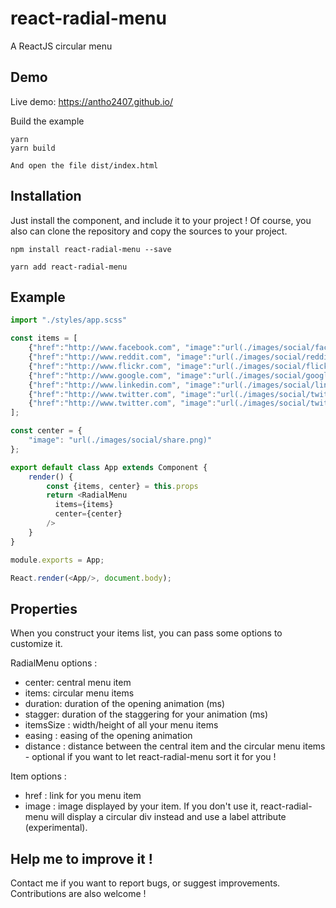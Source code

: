 react-radial-menu
=====

A ReactJS circular menu

## Demo

Live demo: https://antho2407.github.io/

Build the example

```
yarn
yarn build

And open the file dist/index.html
```

## Installation

Just install the component, and include it to your project !
Of course, you also can clone the repository and copy the sources to your project.

```
npm install react-radial-menu --save
```
```
yarn add react-radial-menu
```

## Example

``` javascript
import "./styles/app.scss"

const items = [
	{"href":"http://www.facebook.com", "image":"url(./images/social/facebook.png)"},
	{"href":"http://www.reddit.com", "image":"url(./images/social/reddit.png)"},
	{"href":"http://www.flickr.com", "image":"url(./images/social/flickr.png)"},
	{"href":"http://www.google.com", "image":"url(./images/social/googleplus.png)"},
	{"href":"http://www.linkedin.com", "image":"url(./images/social/linkedin.png)"},
	{"href":"http://www.twitter.com", "image":"url(./images/social/twitter.png)"},
	{"href":"http://www.twitter.com", "image":"url(./images/social/twitter.png)"}
];

const center = {
	"image": "url(./images/social/share.png)"
};

export default class App extends Component {
    render() {
        const {items, center} = this.props
        return <RadialMenu
          items={items}
          center={center}
        />
    }
}

module.exports = App;

React.render(<App/>, document.body);
```

## Properties
When you construct your items list, you can pass some options to customize it.

RadialMenu options :

- center: central menu item
- items: circular menu items
- duration: duration of the opening animation (ms)
- stagger: duration of the staggering for your animation (ms)
- itemsSize : width/height of all your menu items
- easing : easing of the opening animation
- distance : distance between the central item and the circular menu items - optional if you want to let react-radial-menu sort it for you !

Item options :

- href : link for you menu item
- image : image displayed by your item. If you don't use it, react-radial-menu will display a circular div instead and use a label attribute (experimental).


## Help me to improve it !

Contact me if you want to report bugs, or suggest improvements. Contributions are also welcome !
